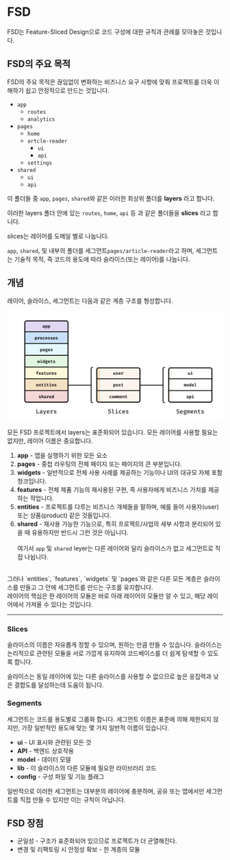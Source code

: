 # FSD
FSD는 Feature-Sliced Design으로 코드 구성에 대한 규칙과 관례를 모아놓은 것입니다.

## FSD의 주요 목적
FSD의 주요 목적은 끊임없이 변화하는 비즈니스 요구 사항에 맞춰 프로젝트를 더욱 이해하기 쉽고 안정적으로 만드는 것입니다.

- `app`
  - `routes`
  - `analytics`
- `pages`
  - `home`
  - `artcle-reader`
    - `ui`
    - `api`
  - `settings`
- `shared`
  - `ui`
  - `api`

이 폴더들 중 `app`, `pages`, `shared`와 같은 이러한 최상위 폴더를 **layers** 라고 합니다.

이러한 layers 폴더 안에 있는 `routes`, `home`, `api` 등 과 같은 폴더들을 **slices** 라고 합니다.

slices는 레이어를 도메일 별로 나눕니다.

`app`, `shared`, 및 내부의 폴더를 세그먼트`pages/article-reader`라고 하며, 세그먼트는 기술적 목적, 즉 코드의 용도에 따라 슬라이스(또는 레이어)를 나눕니다.

## 개념
레이어, 슬라이스, 세그먼트는 다음과 같은 계층 구조를 형성합니다.

![alt text](image.png)

모든 FSD 프로젝트에서 layers는 표준화되어 있습니다.
모든 레이어를 사용할 필요는 없지만, 레이어 이름은 중요합니다.

1. **app** - 앱을 실행하기 위한 모든 요소
2. **pages** - 중첩 라우팅의 전체 페이지 또는 페이지의 큰 부분입니다.
3. **widgets** - 일반적으로 전체 사용 사례를 제공하는 기능이나 UI의 대규모 자체 포함 청크입니다.
4. **features** - 전체 제품 기능의 재사용된 구현, 즉 사용자에게 비즈니스 가치를 제공하는 작업니다.
5. **entities** - 프로젝트를 다루는 비즈니스 개체들을 말하며, 예를 들어 사용자(user) 또는 상품(product) 같은 것들입니다.
6. **shared** - 재사용 가능한 기능으로, 특히 프로젝트/사업의 세부 사항과 분리되어 있을 때 유용하지만 반드시 그런 것은 아닙니다.
<br><br>
여기서 `app` 및 `shared` leyer는 다른 레이어와 달리 슬라이스가 없고 세그먼트로 직접 나뉩니다.
<br>
그러나 `entities`, `features`, `widgets` 및 `pages`와 같은 다른 모든 계층은 슬라이스를 만들고 그 안에 세그먼트를 만드는 구조를 유지합니다.

<br>
레이어의 핵심은 한 레이어의 모듈은 바로 아래 레이어의 모듈만 알 수 있고, 해당 레이어에서 가져올 수 있다는 것입니다.
<hr>

### Slices
슬라이스의 이름은 자유롭게 정할 수 있으며, 원하는 만큼 만들 수 있습니다.
슬라이스는 논리적으로 관련된 모듈을 서로 가깝게 유지하여 코드베이스를 더 쉽게 탐색할 수 있도록 합니다.

슬라이스는 동일 레이어에 있는 다른 슬라이스를 사용할 수 없으므로 높은 응집력과 낮은 결합도를 달성하는데 도움이 됩니다.

### Segments
세그먼트는 코드를 용도별로 그룹화 합니다.
세그먼트 이름은 표준에 의해 제한되지 않지만, 가장 일반적인 용도에 맞는 몇 가지 일반적 이름이 있습니다.

- **ui** - UI 표시와 관련된 모든 것
- **API** - 백엔드 상호작용
- **model** - 데이터 모델
- **lib** - 이 슬라이스의 다른 모듈에 필요한 라이브러리 코드
- **config** - 구성 파일 및 기능 플래그

일반적으로 이러한 세그먼트는 대부분의 레이어에 충분하며, 공유 또는 앱에서만 세그먼트를 직접 만들 수 있지만 이는 규칙이 아닙니다.

## FSD 장점
- 균일성 - 구조가 표준화되어 있으므로 프로젝트가 더 균열해진다.
- 변경 및 리팩토링 시 안정성 확보 - 한 계층의 모듈


